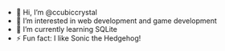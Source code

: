 - 👋 Hi, I’m @ccubiccrystal
- 👀 I’m interested in web development and game development
- 🌱 I’m currently learning SQLite
- ⚡ Fun fact: I like Sonic the Hedgehog!

<!---
crystalhedgies/crystalhedgies is a ✨ special ✨ repository because its `README.md` (this file) appears on your GitHub profile.
You can click the Preview link to take a look at your changes.
--->
